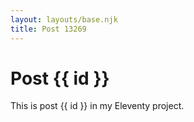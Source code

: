```yaml
---
layout: layouts/base.njk
title: Post 13269
---
```


# Post {{ id }}

This is post {{ id }} in my Eleventy project.
